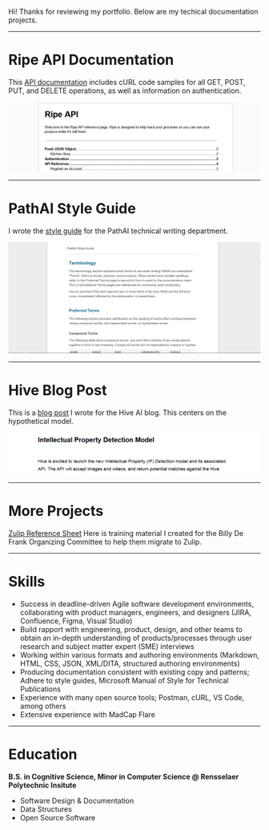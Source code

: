 Hi! Thanks for reviewing my portfolio. Below are my techical documentation projects.

---

# Ripe API Documentation

This [API documentation](/pdf/chris-lino-sample-1.pdf) includes cURL code samples for all GET, POST, PUT, and DELETE operations, as well as information on authentication.

<img src="images/ripe-api.png?raw=true"/>

---

# PathAI Style Guide

I wrote the [style guide](/pdf/chris-lino-sample-2.pdf) for the PathAI technical writing department.

<img src="images/style-guide.PNG?raw=true"/>

---

# Hive Blog Post

This is a [blog post](/pdf/chris-lino-sample-3.pdf) I wrote for the Hive AI blog. This centers on the hypothetical model. <br>

<img src="images/hive-blog-post.png?raw=true"/>

---

# More Projects

[Zulip Reference Sheet](/pdf/chris-lino-sample-4.pdf) Here is training material I created for the Billy De Frank Organizing Committee to help them migrate to Zulip.

---

# Skills

- Success in deadline-driven Agile software development environments, collaborating with product managers, engineers, and designers (JIRA, Confluence, Figma, Visual Studio)
- Build rapport with engineering, product, design, and other teams to obtain an in-depth understanding of products/processes through user research and subject matter expert (SME) interviews
- Working within various formats and authoring environments (Markdown, HTML, CSS, JSON, XML/DITA, structured authoring environments)
- Producing documentation consistent with existing copy and patterns; Adhere to style guides, Microsoft Manual of Style for Technical Publications
- Experience with many open source tools; Postman, cURL, VS Code, among others
- Extensive experience with MadCap Flare

---

# Education

**B.S. in Cognitive Science, Minor in Computer Science @ Rensselaer Polytechnic Insitute**

- Software Design & Documentation
- Data Structures
- Open Source Software